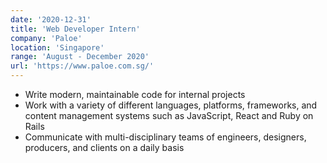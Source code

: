 ```yaml
---
date: '2020-12-31'
title: 'Web Developer Intern'
company: 'Paloe'
location: 'Singapore'
range: 'August - December 2020'
url: 'https://www.paloe.com.sg/'
---
```


- Write modern, maintainable code for internal projects
- Work with a variety of different languages, platforms, frameworks, and content management systems such as JavaScript, React and Ruby on Rails
- Communicate with multi-disciplinary teams of engineers, designers, producers, and clients on a daily basis
